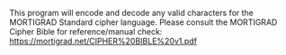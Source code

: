 This program will encode and decode any valid characters for the MORTIGRAD Standard cipher language. Please consult the MORTIGRAD Cipher Bible for reference/manual check: https://mortigrad.net/CIPHER%20BIBLE%20v1.pdf
